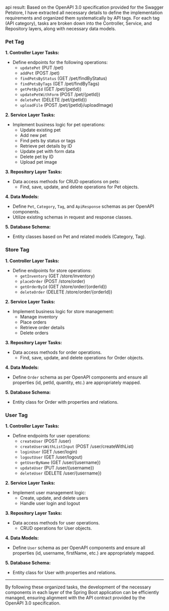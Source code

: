 api result: Based on the OpenAPI 3.0 specification provided for the Swagger Petstore, I have extracted all necessary details to define the implementation requirements and organized them systematically by API tags. For each tag (API category), tasks are broken down into the Controller, Service, and Repository layers, along with necessary data models.

### Pet Tag

**1. Controller Layer Tasks:**
- Define endpoints for the following operations:
  - `updatePet` (PUT /pet)
  - `addPet` (POST /pet)
  - `findPetsByStatus` (GET /pet/findByStatus)
  - `findPetsByTags` (GET /pet/findByTags)
  - `getPetById` (GET /pet/{petId})
  - `updatePetWithForm` (POST /pet/{petId})
  - `deletePet` (DELETE /pet/{petId})
  - `uploadFile` (POST /pet/{petId}/uploadImage)

**2. Service Layer Tasks:**
- Implement business logic for pet operations:
  - Update existing pet
  - Add new pet
  - Find pets by status or tags
  - Retrieve pet details by ID
  - Update pet with form data
  - Delete pet by ID
  - Upload pet image

**3. Repository Layer Tasks:**
- Data access methods for CRUD operations on pets:
  - Find, save, update, and delete operations for Pet objects.

**4. Data Models:**
- Define `Pet`, `Category`, `Tag`, and `ApiResponse` schemas as per OpenAPI components.
- Utilize existing schemas in request and response classes.

**5. Database Schema:**
- Entity classes based on Pet and related models (Category, Tag).

### Store Tag

**1. Controller Layer Tasks:**
- Define endpoints for store operations:
  - `getInventory` (GET /store/inventory)
  - `placeOrder` (POST /store/order)
  - `getOrderById` (GET /store/order/{orderId})
  - `deleteOrder` (DELETE /store/order/{orderId})

**2. Service Layer Tasks:**
- Implement business logic for store management:
  - Manage inventory
  - Place orders
  - Retrieve order details
  - Delete orders

**3. Repository Layer Tasks:**
- Data access methods for order operations.
  - Find, save, update, and delete operations for Order objects.

**4. Data Models:**
- Define `Order` schema as per OpenAPI components and ensure all properties (id, petId, quantity, etc.) are appropriately mapped.

**5. Database Schema:**
- Entity class for Order with properties and relations.

### User Tag

**1. Controller Layer Tasks:**
- Define endpoints for user operations:
  - `createUser` (POST /user)
  - `createUsersWithListInput` (POST /user/createWithList)
  - `loginUser` (GET /user/login)
  - `logoutUser` (GET /user/logout)
  - `getUserByName` (GET /user/{username})
  - `updateUser` (PUT /user/{username})
  - `deleteUser` (DELETE /user/{username})

**2. Service Layer Tasks:**
- Implement user management logic:
  - Create, update, and delete users
  - Handle user login and logout

**3. Repository Layer Tasks:**
- Data access methods for user operations.
  - CRUD operations for User objects.

**4. Data Models:**
- Define `User` schema as per OpenAPI components and ensure all properties (id, username, firstName, etc.) are appropriately mapped.

**5. Database Schema:**
- Entity class for User with properties and relations.

---

By following these organized tasks, the development of the necessary components in each layer of the Spring Boot application can be efficiently managed, ensuring alignment with the API contract provided by the OpenAPI 3.0 specification.
```
